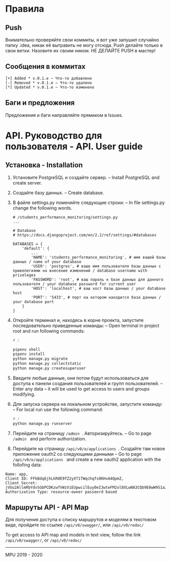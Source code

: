 # Правила

## Push 
Внимательно проверяйте свои коммиты, я вот уже запушил случайно папку .idea, никак её вытравить не могу отсюда.
Push делайте только в свои ветки. Назовите их своим ником. НЕ ДЕЛАЙТЕ PUSH в мастер!

## Сообщения в коммитах

```
[+] Added * v.0.1.e – Что-то добавлено
[-] Removed * v.0.1.e – Что-то удалено
[*] Updated * v.0.1.e – Что-то изменено
```

## Баги и предложения
Предложения и баги направляйте прямиком в Issues.

# API. Руководство для пользователя - API. User guide

## Установка - Installation
1. Установите PostgreSQL и создайте сервер. – Install PostgreSQL and create server.
2. Создайте базу данных. – Create database.
3. В файле settings.py поменяйте следующие строки: – In file settings.py change the following words.
    ```
    # /students_performance_monitoring/settings.py
    ...
    
    # Database
    # https://docs.djangoproject.com/en/2.2/ref/settings/#databases

    DATABASES = {
        'default': {
            ...
            'NAME': 'students_performance_monitoring', # имя вашей базы данных / name of your database
            'USER': 'postgres', # ваше имя пользователя базы данных с привелегиями на внесение изменений / database username with priveleges
            'PASSWORD': 'root', # ваш пароль к базе данных для данного пользователя / your database password for current user
            'HOST': 'localhost', # ваш хост базы данных / your database host
            'PORT': '5433', # порт на котором находится база данных / your database port
        }
    }
    ```
4. Откройте терминал и, находясь в корне проекта, запустите последовательно приведенные команды: – Open terminal  in project root and run following commands:

    ```bash
    # /
    
    pipenv shell
    pipenv install
    python manage.py migrate
    python manage.py collectstatic
    python manage.py createsuperuser
    ```
5. Введите любые данные, они потом будут использоваться для доступа к панели создания пользователей и групп пользователей. – Enter any data – it will be used to get access to users and groups modifying.
6. Для запуска сервера на локальном устройстве, запустите команду: – For local run use the following command:

    ```bash
    # /
    python manage.py runserver
    ```
7. Перейдите на страницу ```/admin ```. Авторизируйтесь. – Go to page ```/admin ``` and perform authorization.
8. Перейдите на страницу ```/api/v0/o/applications ```. Создайте там новое приложение oauth2 со следующими данными – Go to page ```/api/v0/o/applications ``` and create a new oauth2 application with the follofing data:

```
Name: app, 
Client ID: FFkBdq6jhLkR8E9fZ2yXT1TWqchqfs0KHvA4QpmZ, 
Client Secret: jVUu2AllmRbYdvSGbPCDKzwfVWzViEUpwcilEuy0eI3wteFM2ol8XLwNA3CQb9E0wW9S1aJ14TKeS5X3xaezRnaIazkOD13gZT0iaBdu9ZBWQ5NRLzNMmHp5fpqN6nr7, 
Authorization Type: resource-owner passeord based
```

## Маршруты API - API Map
Для получения доступа к списку маршрутов и моделям в текстовом виде, пройдите по ссылке ```/api/v0/swagger/```, или ```/api/v0/redoc/```

To get access to API map and models in text view, follow the link ```/api/v0/swagger/```, or ```/api/v0/redoc/```

___
MPU 2019 - 2020
